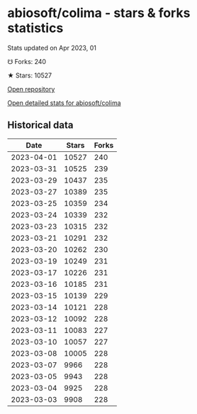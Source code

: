 # abiosoft/colima - stars & forks statistics

Stats updated on Apr 2023, 01

☋ Forks: 240

★ Stars: 10527

[Open repository](https://github.com/abiosoft/colima)

[Open detailed stats for abiosoft/colima](https://reviewgithub.com/rep/abiosoft/colima)

## Historical data
| Date | Stars | Forks |
|------|-------|-------|
| 2023-04-01 | 10527 | 240 | 
| 2023-03-31 | 10525 | 239 | 
| 2023-03-29 | 10437 | 235 | 
| 2023-03-27 | 10389 | 235 | 
| 2023-03-25 | 10359 | 234 | 
| 2023-03-24 | 10339 | 232 | 
| 2023-03-23 | 10315 | 232 | 
| 2023-03-21 | 10291 | 232 | 
| 2023-03-20 | 10262 | 230 | 
| 2023-03-19 | 10249 | 231 | 
| 2023-03-17 | 10226 | 231 | 
| 2023-03-16 | 10185 | 231 | 
| 2023-03-15 | 10139 | 229 | 
| 2023-03-14 | 10121 | 228 | 
| 2023-03-12 | 10092 | 228 | 
| 2023-03-11 | 10083 | 227 | 
| 2023-03-10 | 10057 | 227 | 
| 2023-03-08 | 10005 | 228 | 
| 2023-03-07 | 9966 | 228 | 
| 2023-03-05 | 9943 | 228 | 
| 2023-03-04 | 9925 | 228 | 
| 2023-03-03 | 9908 | 228 | 


